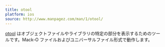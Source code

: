 ```yaml
---
title: otool
platform: ios
source: http://www.manpagez.com/man/1/otool/
---
```


[otool](http://www.manpagez.com/man/1/otool/ "otool") はオブジェクトファイルやライブラリの特定の部分を表示するためのツールです。Mack-O ファイルおよびユニバーサルファイル形式で動作します。
